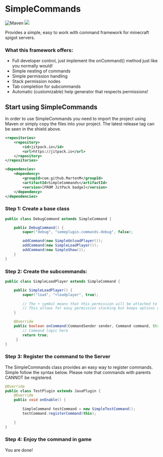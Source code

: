 # SimpleCommands
![Maven](https://github.com/MartenM/SimpleCommands/actions/workflows/maven.yml/badge.svg) [![](https://jitpack.io/v/MartenM/SimpleCommands.svg)](https://jitpack.io/#MartenM/SimpleCommands)

Provides a simple, easy to work with command framework for minecraft spigot servers.

### What this framework offers:
* Full developer control, just implement the onCommand() method just like you normally would!
* Simple nesting of commands
* Simple permission handling
* Stack permission nodes
* Tab completion for subcommands
* Automatic (customizable) help generator that respects permissions!


## Start using SimpleCommands
In order to use SimpleCommands you need to import the project using Maven or simply copy the files into your project.
The latest release tag can be seen in the shield above.

```xml
<repositories>
    <repository>
        <id>jitpack.io</id>
        <url>https://jitpack.io</url>
    </repository>
</repositories>
```
```xml
<dependencies>
    <dependency>
        <groupId>com.github.MartenM</groupId>
        <artifactId>SimpleCommands</artifactId>
        <version>[FROM JitPack badge]</version>
    </dependency>
</dependencies>
```

### Step 1: Create a base class
```java
public class DebugCommand extends SimpleCommand {

    public DebugCommand() {
        super("debug", "someplugin.commands.debug", false);

        addCommand(new SimpleUnloadPlayer());
        addCommand(new SimpleLoadPlayer());
        addCommand(new SimpleShow());
    }
}
```

### Step 2: Create the subcommands:
```java
public class SimpleLoadPlayer extends SimpleCommand {

    public SimpleLoadPlayer() {
        super("load", "+loadplayer", true);
        
        // The + symbol means that this permission will be attached to that of the parent.
        // This allows for easy permission stacking but keeps options open to do whatever you want!
    }

    @Override
    public boolean onCommand(CommandSender sender, Command command, String s, String[] args) {
        // Command logic here
        return true;
     }
}
```

### Step 3: Register the command to the Server
The SimpleCommands class provides an easy way to register commands.
Simple follow the syntax below. Please note that commands with parents CANNOT be registered.

```java
@Override
public class TestPlugin extends JavaPlugin {
    @Override
    public void onEnable() {
        
        SimpleCommand testCommand = new SimpleTestCommand();
        testCommand.registerCommand(this);
        
    }
}
```

### Step 4: Enjoy the command in game
You are done! 
